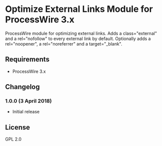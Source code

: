 # Optimize External Links Module for ProcessWire 3.x

ProcessWire module for optimizing external links. Adds a class="external" and a rel="nofollow" to every external link by default. Optionally adds a rel="noopener", a rel="noreferrer" and a target="_blank".

## Requirements

- ProcessWire 3.x

## Changelog

### 1.0.0 (3 April 2018)

- Initial release

## License

GPL 2.0
